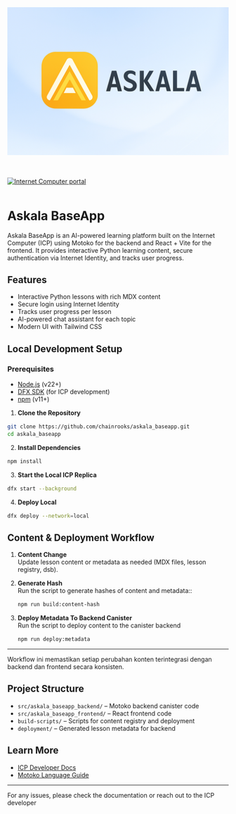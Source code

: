 <div style="display:flex;flex-direction:column;">
  <a href="#">
    <img src="./src/askala_baseapp_frontend/public/logo-background.png" alt="ASKALA Logo" role="presentation"/>
  </a>

<br/>
<br/>

[![Internet Computer portal](https://img.shields.io/badge/Internet-Computer-grey?logo=internet%20computer)](https://internetcomputer.org)
</div>

# Askala BaseApp

Askala BaseApp is an AI-powered learning platform built on the Internet Computer (ICP) using Motoko for the backend and React + Vite for the frontend. It provides interactive Python learning content, secure authentication via Internet Identity, and tracks user progress.

## Features

- Interactive Python lessons with rich MDX content
- Secure login using Internet Identity
- Tracks user progress per lesson
- AI-powered chat assistant for each topic
- Modern UI with Tailwind CSS

## Local Development Setup

### Prerequisites

- [Node.js](https://nodejs.org/) (v22+)
- [DFX SDK](https://internetcomputer.org/docs/current/developer-docs/setup/install) (for ICP development)
- [npm](https://www.npmjs.com/) (v11+)

1. **Clone the Repository**

```sh
git clone https://github.com/chainrooks/askala_baseapp.git
cd askala_baseapp
```

2. **Install Dependencies**

```sh
npm install
```

3. **Start the Local ICP Replica**

```sh
dfx start --background
```

4. **Deploy Local**
```sh
dfx deploy --network=local
```

## Content & Deployment Workflow

1. **Content Change**  
   Update lesson content or metadata as needed (MDX files, lesson registry, dsb).

2. **Generate Hash**  
   Run the script to generate hashes of content and metadata::
   ```sh
   npm run build:content-hash
   ```

2. **Deploy Metadata To Backend Canister**  
   Run the script to deploy content to the canister backend
   ```sh
   npm run deploy:metadata
   ```

---

Workflow ini memastikan setiap perubahan konten terintegrasi dengan backend dan frontend secara konsisten.

## Project Structure

- `src/askala_baseapp_backend/` – Motoko backend canister code
- `src/askala_baseapp_frontend/` – React frontend code
- `build-scripts/` – Scripts for content registry and deployment
- `deployment/` – Generated lesson metadata for backend

## Learn More

- [ICP Developer Docs](https://internetcomputer.org/docs/current/developer-docs/setup/deploy-locally)
- [Motoko Language Guide](https://internetcomputer.org/docs/current/motoko/main/motoko)

---

For any issues, please check the documentation or reach out to the ICP developer